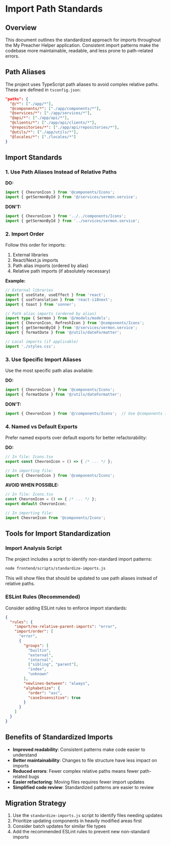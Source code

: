 # Import Path Standards

## Overview

This document outlines the standardized approach for imports throughout the My Preacher Helper application. Consistent import patterns make the codebase more maintainable, readable, and less prone to path-related errors.

## Path Aliases

The project uses TypeScript path aliases to avoid complex relative paths. These are defined in `tsconfig.json`:

```json
"paths": {
  "@/*": ["./app/*"],
  "@components/*": ["./app/components/*"],
  "@services/*": ["./app/services/*"],
  "@api/*": ["./app/api/*"],
  "@clients/*": ["./app/api/clients/*"],
  "@repositories/*": ["./app/api/repositories/*"],
  "@utils/*": ["./app/utils/*"],
  "@locales/*": ["./locales/*"]
}
```

## Import Standards

### 1. Use Path Aliases Instead of Relative Paths

**DO:**
```typescript
import { ChevronIcon } from '@components/Icons';
import { getSermonById } from '@/services/sermon.service';
```

**DON'T:**
```typescript
import { ChevronIcon } from '../../components/Icons';
import { getSermonById } from '../services/sermon.service';
```

### 2. Import Order

Follow this order for imports:
1. External libraries
2. React/Next.js imports
3. Path alias imports (ordered by alias)
4. Relative path imports (if absolutely necessary)

**Example:**
```typescript
// External libraries
import { useState, useEffect } from 'react';
import { useTranslation } from 'react-i18next';
import { toast } from 'sonner';

// Path alias imports (ordered by alias)
import type { Sermon } from '@/models/models';
import { ChevronIcon, RefreshIcon } from '@components/Icons';
import { getSermonById } from '@/services/sermon.service';
import { formatDate } from '@/utils/dateFormatter';

// Local imports (if applicable)
import './styles.css';
```

### 3. Use Specific Import Aliases

Use the most specific path alias available:

**DO:**
```typescript
import { ChevronIcon } from '@components/Icons';
import { formatDate } from '@/utils/dateFormatter';
```

**DON'T:**
```typescript
import { ChevronIcon } from '@/components/Icons';  // Use @components instead
```

### 4. Named vs Default Exports

Prefer named exports over default exports for better refactorability:

**DO:**
```typescript
// In file: Icons.tsx
export const ChevronIcon = () => { /* ... */ };

// In importing file:
import { ChevronIcon } from '@components/Icons';
```

**AVOID WHEN POSSIBLE:**
```typescript
// In file: Icons.tsx
const ChevronIcon = () => { /* ... */ };
export default ChevronIcon;

// In importing file:
import ChevronIcon from '@components/Icons';
```

## Tools for Import Standardization

### Import Analysis Script

The project includes a script to identify non-standard import patterns:

```bash
node frontend/scripts/standardize-imports.js
```

This will show files that should be updated to use path aliases instead of relative paths.

### ESLint Rules (Recommended)

Consider adding ESLint rules to enforce import standards:

```json
{
  "rules": {
    "import/no-relative-parent-imports": "error",
    "import/order": [
      "error",
      {
        "groups": [
          "builtin",
          "external",
          "internal",
          ["sibling", "parent"],
          "index",
          "unknown"
        ],
        "newlines-between": "always",
        "alphabetize": {
          "order": "asc",
          "caseInsensitive": true
        }
      }
    ]
  }
}
```

## Benefits of Standardized Imports

- **Improved readability**: Consistent patterns make code easier to understand
- **Better maintainability**: Changes to file structure have less impact on imports
- **Reduced errors**: Fewer complex relative paths means fewer path-related bugs
- **Easier refactoring**: Moving files requires fewer import updates
- **Simplified code review**: Standardized patterns are easier to review

## Migration Strategy

1. Use the `standardize-imports.js` script to identify files needing updates
2. Prioritize updating components in heavily modified areas first
3. Consider batch updates for similar file types
4. Add the recommended ESLint rules to prevent new non-standard imports 
